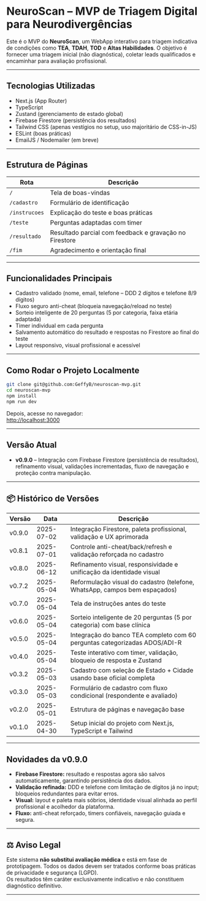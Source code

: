 # NeuroScan – MVP de Triagem Digital para Neurodivergências

Este é o MVP do **NeuroScan**, um WebApp interativo para triagem indicativa de condições como **TEA**, **TDAH**, **TOD** e **Altas Habilidades**. O objetivo é fornecer uma triagem inicial (não diagnóstica), coletar leads qualificados e encaminhar para avaliação profissional.

---

## Tecnologias Utilizadas

- Next.js (App Router)
- TypeScript
- Zustand (gerenciamento de estado global)
- Firebase Firestore (persistência dos resultados)
- Tailwind CSS (apenas vestígios no setup, uso majoritário de CSS-in-JS)
- ESLint (boas práticas)
- EmailJS / Nodemailer (em breve)

---

## Estrutura de Páginas

| Rota         | Descrição                            |
|--------------|--------------------------------------|
| `/`          | Tela de boas-vindas                  |
| `/cadastro`  | Formulário de identificação          |
| `/instrucoes`| Explicação do teste e boas práticas  |
| `/teste`     | Perguntas adaptadas com timer        |
| `/resultado` | Resultado parcial com feedback e gravação no Firestore |
| `/fim`       | Agradecimento e orientação final      |

---

## Funcionalidades Principais

- Cadastro validado (nome, email, telefone – DDD 2 dígitos e telefone 8/9 dígitos)
- Fluxo seguro anti-cheat (bloqueia navegação/reload no teste)
- Sorteio inteligente de 20 perguntas (5 por categoria, faixa etária adaptada)
- Timer individual em cada pergunta
- Salvamento automático do resultado e respostas no Firestore ao final do teste
- Layout responsivo, visual profissional e acessível

---

## Como Rodar o Projeto Localmente

```bash
git clone git@github.com:GeffyB/neuroscan-mvp.git
cd neuroscan-mvp
npm install
npm run dev
```

Depois, acesse no navegador:  
[http://localhost:3000](http://localhost:3000)

---

## Versão Atual

- **v0.9.0** – Integração com Firebase Firestore (persistência de resultados), refinamento visual, validações incrementadas, fluxo de navegação e proteção contra manipulação.

---

## 📦 Histórico de Versões

| Versão   | Data       | Descrição                                                                 |
|----------|------------|---------------------------------------------------------------------------|
| v0.9.0   | 2025-07-02 | Integração Firestore, paleta profissional, validação e UX aprimorada      |
| v0.8.1   | 2025-07-01 | Controle anti-cheat/back/refresh e validação reforçada no cadastro        |
| v0.8.0   | 2025-06-12 | Refinamento visual, responsividade e unificação da identidade visual      |
| v0.7.2   | 2025-05-04 | Reformulação visual do cadastro (telefone, WhatsApp, campos bem espaçados)|
| v0.7.0   | 2025-05-04 | Tela de instruções antes do teste                                         |
| v0.6.0   | 2025-05-04 | Sorteio inteligente de 20 perguntas (5 por categoria) com base clínica    |
| v0.5.0   | 2025-05-04 | Integração do banco TEA completo com 60 perguntas categorizadas ADOS/ADI-R|
| v0.4.0   | 2025-05-04 | Teste interativo com timer, validação, bloqueio de resposta e Zustand     |
| v0.3.2   | 2025-05-03 | Cadastro com seleção de Estado + Cidade usando base oficial completa      |
| v0.3.0   | 2025-05-03 | Formulário de cadastro com fluxo condicional (respondente e avaliado)     |
| v0.2.0   | 2025-05-01 | Estrutura de páginas e navegação base                                    |
| v0.1.0   | 2025-04-30 | Setup inicial do projeto com Next.js, TypeScript e Tailwind              |

---

## Novidades da v0.9.0

- **Firebase Firestore:** resultado e respostas agora são salvos automaticamente, garantindo persistência dos dados.
- **Validação refinada:** DDD e telefone com limitação de dígitos já no input; bloqueios redundantes para evitar erros.
- **Visual:** layout e paleta mais sóbrios, identidade visual alinhada ao perfil profissional e acolhedor da plataforma.
- **Fluxo:** anti-cheat reforçado, timers confiáveis, navegação guiada e segura.

---

## ⚖️ Aviso Legal

Este sistema **não substitui avaliação médica** e está em fase de prototipagem. Todos os dados devem ser tratados conforme boas práticas de privacidade e segurança (LGPD).  
Os resultados têm caráter exclusivamente indicativo e não constituem diagnóstico definitivo.

---
